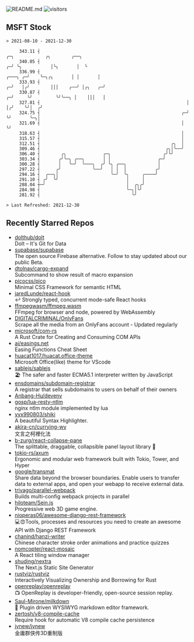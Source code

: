 ![README.md](https://github.com/Gerhut/Gerhut/workflows/README.md/badge.svg)
![visitors](https://visitors.vercel.app/Gerhut/Gerhut?token=8cf69d1f6813d272ef062726b6070c9be4ff72038cfe5a7ded7384a8da65d866)

## MSFT Stock

```
> 2021-08-10 - 2021-12-30

     343.11 ┤                                                                      ╭─╮            ╭╮        ╭──╮ 
     340.05 ┤                                                                    ╭─╯ ╰╮           │╰╮       │  ╰ 
     336.99 ┤                                                            ╭───╮ ╭─╯    ╰─╮╭╮       │ │       │    
     333.93 ┤                                                          ╭─╯   │╭╯        │││    ╭──╯ │╭╮   ╭─╯    
     330.87 ┤                                                        ╭─╯     ╰╯         ╰╯╰──╮ │    │││   │      
     327.81 ┤                                                        │                       │╭╯    ╰╯│  ╭╯      
     324.75 ┤                                                      ╭─╯                       ╰╯       ╰─╮│       
     321.69 ┤                                                      │                                    ╰╯       
     318.63 ┤                                                      │                                             
     315.57 ┤                                                      │                                             
     312.51 ┤                                                  ╭╮  │                                             
     309.46 ┤                                                ╭╮│╰──╯                                             
     306.40 ┤        ╭╮              ╭─╮                    ╭╯╰╯                                                 
     303.34 ┤       ╭╯╰─╮ ╭──╮       │ │                  ╭─╯                                                    
     300.28 ┤       │   ╰─╯  ╰───╮  ╭╯ ╰╮ ╭──╮            │                                                      
     297.22 ┤      ╭╯            ╰──╯   │ │  │           ╭╯                                                      
     294.16 ┤  ╭──╮│                    ╰─╯  ╰╮     ╭────╯                                                       
     291.10 ┤ ╭╯  ╰╯                          │     │                                                            
     288.04 ┼─╯                               │  ╭╮╭╯                                                            
     284.98 ┤                                 ╰─╮│╰╯                                                             
     281.92 ┤                                   ╰╯                                                               

> Last Refreshed: 2021-12-30
```

## Recently Starred Repos

- [dolthub/dolt](https://github.com/dolthub/dolt)  
  Dolt – It's Git for Data
- [supabase/supabase](https://github.com/supabase/supabase)  
  The open source Firebase alternative. Follow to stay updated about our public Beta.
- [dtolnay/cargo-expand](https://github.com/dtolnay/cargo-expand)  
  Subcommand to show result of macro expansion
- [picocss/pico](https://github.com/picocss/pico)  
  Minimal CSS Framework for semantic HTML
- [jaredLunde/react-hook](https://github.com/jaredLunde/react-hook)  
  ↩ Strongly typed, concurrent mode-safe React hooks
- [ffmpegwasm/ffmpeg.wasm](https://github.com/ffmpegwasm/ffmpeg.wasm)  
  FFmpeg for browser and node, powered by WebAssembly
- [DIGITALCRIMINAL/OnlyFans](https://github.com/DIGITALCRIMINAL/OnlyFans)  
  Scrape all the media from an OnlyFans account - Updated regularly
- [microsoft/com-rs](https://github.com/microsoft/com-rs)  
  A Rust Crate for Creating and Consuming COM APIs
- [ai/easings.net](https://github.com/ai/easings.net)  
  Easing Functions Cheat Sheet
- [huacat1017/huacat.office-theme](https://github.com/huacat1017/huacat.office-theme)  
  Microsoft Office(like) theme for VScode
- [sablejs/sablejs](https://github.com/sablejs/sablejs)  
  🏖️ The safer and faster ECMA5.1 interpreter written by JavaScript
- [ensdomains/subdomain-registrar](https://github.com/ensdomains/subdomain-registrar)  
  A registrar that sells subdomains to users on behalf of their owners
- [Anbang-Hu/devenv](https://github.com/Anbang-Hu/devenv)  
- [gosp/lua-resty-ntlm](https://github.com/gosp/lua-resty-ntlm)  
  nginx ntlm module implemented by lua
- [yyx990803/shiki](https://github.com/yyx990803/shiki)  
  A beautiful Syntax Highlighter.
- [akira-cn/currying-wy](https://github.com/akira-cn/currying-wy)  
  文言之柯裡化法
- [b-zurg/react-collapse-pane](https://github.com/b-zurg/react-collapse-pane)  
  The splittable, draggable, collapsible panel layout library 🎉
- [tokio-rs/axum](https://github.com/tokio-rs/axum)  
  Ergonomic and modular web framework built with Tokio, Tower, and Hyper
- [google/transmat](https://github.com/google/transmat)  
  Share data beyond the browser boundaries. Enable users to transfer data to external apps, and open your webapp to receive external data.
- [trivago/parallel-webpack](https://github.com/trivago/parallel-webpack)  
  Builds multi-config webpack projects in parallel
- [hiloteam/Sein.js](https://github.com/hiloteam/Sein.js)  
  Progressive web 3D game engine.
- [nioperas06/awesome-django-rest-framework](https://github.com/nioperas06/awesome-django-rest-framework)  
   💻😍Tools, processes and resources you need to create an awesome API with Django REST Framework
- [chanind/hanzi-writer](https://github.com/chanind/hanzi-writer)  
  Chinese character stroke order animations and practice quizzes
- [nomcopter/react-mosaic](https://github.com/nomcopter/react-mosaic)  
  A React tiling window manager
- [shuding/nextra](https://github.com/shuding/nextra)  
  The Next.js Static Site Generator
- [rustviz/rustviz](https://github.com/rustviz/rustviz)  
  Interactively Visualizing Ownership and Borrowing for Rust
- [openreplay/openreplay](https://github.com/openreplay/openreplay)  
  :tv: OpenReplay is developer-friendly, open-source session replay.
- [Saul-Mirone/milkdown](https://github.com/Saul-Mirone/milkdown)  
  🍼 Plugin driven WYSIWYG  markdown editor framework.
- [zertosh/v8-compile-cache](https://github.com/zertosh/v8-compile-cache)  
  Require hook for automatic V8 compile cache persistence
- [jynew/jynew](https://github.com/jynew/jynew)  
  金庸群侠传3D重制版
